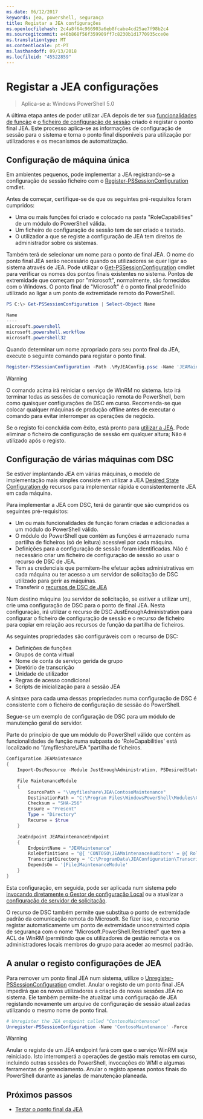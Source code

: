 ```yaml
---
ms.date: 06/12/2017
keywords: jea, powershell, segurança
title: Registar a JEA configurações
ms.openlocfilehash: 2c4a8f64c966903a6eb8fcabe4cd25ae7f98b2c4
ms.sourcegitcommit: e46b868f56f359909ff7c8230b1d1770935cce0e
ms.translationtype: MT
ms.contentlocale: pt-PT
ms.lasthandoff: 09/13/2018
ms.locfileid: "45522859"
---
```

# <a name="registering-jea-configurations"></a>Registar a JEA configurações

> Aplica-se a: Windows PowerShell 5.0

A última etapa antes de poder utilizar JEA depois de ter sua [funcionalidades de função](role-capabilities.md) e [o ficheiro de configuração de sessão](session-configurations.md) criado é registar o ponto final JEA.
Este processo aplica-se as informações de configuração de sessão para o sistema e torna o ponto final disponíveis para utilização por utilizadores e os mecanismos de automatização.

## <a name="single-machine-configuration"></a>Configuração de máquina única

Em ambientes pequenos, pode implementar a JEA registrando-se a configuração de sessão ficheiro com o [Register-PSSessionConfiguration](https://msdn.microsoft.com/powershell/reference/5.1/microsoft.powershell.core/register-pssessionconfiguration) cmdlet.

Antes de começar, certifique-se de que os seguintes pré-requisitos foram cumpridos:
- Uma ou mais funções foi criado e colocado na pasta "RoleCapabilities" de um módulo do PowerShell válida.
- Um ficheiro de configuração de sessão tem de ser criado e testado.
- O utilizador a que se registe a configuração de JEA tem direitos de administrador sobre os sistemas.

Também terá de selecionar um nome para o ponto de final JEA.
O nome do ponto final JEA serão necessário quando os utilizadores se quer ligar ao sistema através de JEA.
Pode utilizar o [Get-PSSessionConfiguration](https://msdn.microsoft.com/powershell/reference/5.1/microsoft.powershell.core/get-pssessionconfiguration) cmdlet para verificar os nomes dos pontos finais existentes no sistema.
Pontos de extremidade que começam por "microsoft", normalmente, são fornecidos com o Windows.
O ponto final de "Microsoft" é o ponto final predefinido utilizado ao ligar a um ponto de extremidade remoto do PowerShell.

```powershell
PS C:\> Get-PSSessionConfiguration | Select-Object Name

Name
----
microsoft.powershell
microsoft.powershell.workflow
microsoft.powershell32
```

Quando determinar um nome apropriado para seu ponto final da JEA, execute o seguinte comando para registar o ponto final.

```powershell
Register-PSSessionConfiguration -Path .\MyJEAConfig.pssc -Name 'JEAMaintenance' -Force
```

> [!WARNING]
> O comando acima irá reiniciar o serviço de WinRM no sistema.
> Isto irá terminar todas as sessões de comunicação remota do PowerShell, bem como quaisquer configurações de DSC em curso.
> Recomenda-se que colocar qualquer máquinas de produção offline antes de executar o comando para evitar interromper as operações de negócio.

Se o registo foi concluída com êxito, está pronto para [utilizar a JEA](using-jea.md).
Pode eliminar o ficheiro de configuração de sessão em qualquer altura; Não é utilizado após o registo.

## <a name="multi-machine-configuration-with-dsc"></a>Configuração de várias máquinas com DSC

Se estiver implantando JEA em várias máquinas, o modelo de implementação mais simples consiste em utilizar a JEA [Desired State Configuration do](https://msdn.microsoft.com/powershell/dsc/overview) recursos para implementar rápida e consistentemente JEA em cada máquina.

Para implementar a JEA com DSC, terá de garantir que são cumpridos os seguintes pré-requisitos:
- Um ou mais funcionalidades de função foram criadas e adicionadas a um módulo do PowerShell válido.
- O módulo do PowerShell que contém as funções é armazenado numa partilha de ficheiros (só de leitura) acessível por cada máquina.
- Definições para a configuração de sessão foram identificadas. Não é necessário criar um ficheiro de configuração de sessão ao usar o recurso de DSC de JEA.
- Tem as credenciais que permitem-lhe efetuar ações administrativas em cada máquina ou ter acesso a um servidor de solicitação de DSC utilizado para gerir as máquinas.
- Transferir o [recursos de DSC de JEA](https://github.com/PowerShell/JEA/tree/master/DSC%20Resource)

Num destino máquina (ou servidor de solicitação, se estiver a utilizar um), crie uma configuração de DSC para o ponto de final JEA.
Nesta configuração, irá utilizar o recurso de DSC JustEnoughAdministration para configurar o ficheiro de configuração de sessão e o recurso de ficheiro para copiar em relação aos recursos de função da partilha de ficheiros.

As seguintes propriedades são configuráveis com o recurso de DSC:
- Definições de funções
- Grupos de conta virtual
- Nome de conta de serviço gerida de grupo
- Diretório de transcrição
- Unidade de utilizador
- Regras de acesso condicional
- Scripts de inicialização para a sessão JEA

A sintaxe para cada uma dessas propriedades numa configuração de DSC é consistente com o ficheiro de configuração de sessão do PowerShell.

Segue-se um exemplo de configuração de DSC para um módulo de manutenção geral do servidor.

Parte do princípio de que um módulo do PowerShell válido que contém as funcionalidades de função numa subpasta do 'RoleCapabilities' está localizado no '\\\\myfileshare\\JEA "partilha de ficheiros.


```powershell
Configuration JEAMaintenance
{
    Import-DscResource -Module JustEnoughAdministration, PSDesiredStateConfiguration

    File MaintenanceModule
    {
        SourcePath = "\\myfileshare\JEA\ContosoMaintenance"
        DestinationPath = "C:\Program Files\WindowsPowerShell\Modules\ContosoMaintenance"
        Checksum = "SHA-256"
        Ensure = "Present"
        Type = "Directory"
        Recurse = $true
    }

    JeaEndpoint JEAMaintenanceEndpoint
    {
        EndpointName = "JEAMaintenance"
        RoleDefinitions = "@{ 'CONTOSO\JEAMaintenanceAuditors' = @{ RoleCapabilities = 'GeneralServerMaintenance-Audit' }; 'CONTOSO\JEAMaintenanceAdmins' = @{ RoleCapabilities = 'GeneralServerMaintenance-Audit', 'GeneralServerMaintenance-Admin' } }"
        TranscriptDirectory = 'C:\ProgramData\JEAConfiguration\Transcripts'
        DependsOn = '[File]MaintenanceModule'
    }
}
```

Esta configuração, em seguida, pode ser aplicada num sistema pelo [invocando diretamente o Gestor de configuração Local](https://msdn.microsoft.com/powershell/dsc/metaconfig) ou a atualizar a [configuração de servidor de solicitação](https://msdn.microsoft.com/powershell/dsc/pullserver).

O recurso de DSC também permite que substitua o ponto de extremidade padrão da comunicação remota do Microsoft.
Se fizer isso, o recurso registar automaticamente um ponto de extremidade unconstrainted cópia de segurança com o nome "Microsoft.PowerShell.Restricted" que tem a ACL de WinRM (permitindo que os utilizadores de gestão remota e os administradores locais membros do grupo para aceder ao mesmo) padrão.

## <a name="unregistering-jea-configurations"></a>A anular o registo configurações de JEA

Para remover um ponto final JEA num sistema, utilize o [Unregister-PSSessionConfiguration](https://msdn.microsoft.com/powershell/reference/5.1/microsoft.powershell.core/Unregister-PSSessionConfiguration) cmdlet.
Anular o registo de um ponto final JEA impedirá que os novos utilizadores a criação de novas sessões JEA no sistema.
Ele também permite-lhe atualizar uma configuração de JEA registando novamente um arquivo de configuração de sessão atualizadas utilizando o mesmo nome de ponto final.

```powershell
# Unregister the JEA endpoint called "ContosoMaintenance"
Unregister-PSSessionConfiguration -Name 'ContosoMaintenance' -Force
```

> [!WARNING]
> Anular o registo de um JEA endpoint fará com que o serviço WinRM seja reiniciado.
> Isto interromperá a operações de gestão mais remotas em curso, incluindo outras sessões do PowerShell, invocações do WMI e algumas ferramentas de gerenciamento.
> Anular o registo apenas pontos finais do PowerShell durante as janelas de manutenção planeada.

## <a name="next-steps"></a>Próximos passos

- [Testar o ponto final da JEA](using-jea.md)
